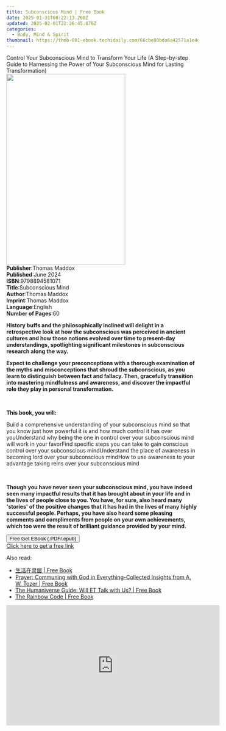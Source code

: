 ```yaml
---
title: Subconscious Mind | Free Book
date: 2025-01-31T00:22:13.260Z
updated: 2025-02-01T22:26:45.876Z
categories:
  - Body, Mind & Spirit
thumbnail: https://thmb-001-ebook.techidaily.com/66cbe80bda6a42571a1e4d99c17190838b3e4537775b4a7efc4178ac0a4e88e9.jpg
---
```

<main id="book-container">
  <div class="flex flex-col">
    <div class="book-brief flex-1 py-6 px-4 sm:p-6 md:py-10 md:px-8">
      <!-- brief-->
      <div class="book-brief-main">
        Control Your Subconscious Mind to Transform Your Life (A Step-by-step
        Guide to Harnessing the Power of Your Subconscious Mind for Lasting
        Transformation)
      </div>
    </div>
    <div
      class="book-meta-info flex-1 grid gap-4 col-start-1 col-end-3 row-start-1 sm:mb-6 sm:grid-cols-4 lg:gap-6 lg:col-start-2 lg:row-end-6 lg:row-span-6 lg:mb-0"
    >
      <div
        class="book-meta-info-left place-content-center mt-4 p-4 text-sm leading-6 col-start-2 col-span-2 dark:text-slate-400"
      >
        <img
          class="w-full h-500 object-cover rounded-lg sm:h-255 sm:col-span-2 lg:col-span-full"
          src="https://img-001-ebook.techidaily.com/7cb47385ec38f682ef621cddd532c81e015805539e77114cc0e5e166b3dc27fa.jpg"
          alt=""
          width="312"
          height="500"
        />
      </div>
      <div
        class="book-meta-info-right mt-2 col-start-1 row-start-2 col-span-3 self-center"
      >
        <!-- meta data  -->
        <div class="flex flex-col px-4 md:px-8">
          <div class="flex-1">
            <strong>Publisher</strong>:<span class="px-2">Thomas Maddox</span>
          </div>
          <div class="flex-1">
            <strong>Published</strong>:<span class="px-2">June 2024</span>
          </div>
          <div class="flex-1">
            <strong>ISBN</strong>:<span class="px-2">9798894581071</span>
          </div>
          <div class="flex-1">
            <strong>Title</strong>:<span class="px-2">Subconscious Mind</span>
          </div>
          <div class="flex-1">
            <strong>Author</strong>:<span class="px-2">Thomas Maddox</span>
          </div>
          <div class="flex-1">
            <strong>Imprint</strong>:<span class="px-2">Thomas Maddox</span>
          </div>
          <div class="flex-1">
            <strong>Language</strong>:<span class="px-2">English</span>
          </div>
          <div class="flex-1">
            <strong>Number of Pages</strong>:<span class="px-2">60</span>
          </div>
        </div>
      </div>
    </div>
    <div class="book-description flex-1 py-6 px-4 sm:p-6 md:py-10 md:px-8">
      <div class="book-description-main">
        <div accordion-content="" id="description">
          <p>
            <strong
              >History buffs and the philosophically inclined will delight in a
              retrospective look at how the subconscious was perceived in
              ancient cultures and how those notions evolved over time to
              present-day understandings, spotlighting significant milestones in
              subconscious research along the way.</strong
            >
          </p>
          <p>
            <strong
              >Expect to challenge your preconceptions with a thorough
              examination of the myths and misconceptions that shroud the
              subconscious, as you learn to distinguish between fact and
              fallacy. Then, gracefully transition into mastering mindfulness
              and awareness, and discover the impactful role they play in
              personal transformation.</strong
            >
          </p>
          <p><br /></p>
          <p><strong>This book, you will:</strong></p>
          <span contenteditable="false" class="ql-ui"></span>Build a
          comprehensive understanding of your subconscious mind so that you know
          just how powerful it is and how much control it has over you<span
            contenteditable="false"
            class="ql-ui"
          ></span
          >Understand why being the one in control over your subconscious mind
          will work in your favor<span
            contenteditable="false"
            class="ql-ui"
          ></span
          >Find specific steps you can take to gain conscious control over your
          subconscious mind<span contenteditable="false" class="ql-ui"></span
          >Understand the place of awareness in becoming lord over your
          subconscious mind<span contenteditable="false" class="ql-ui"></span
          >How to use awareness to your advantage taking reins over your
          subconscious mind
          <p><br /></p>
          <p>
            <strong
              >Though you have never seen your subconscious mind, you have
              indeed seen many impactful results that it has brought about in
              your life and in the lives of people close to you. You have, for
              sure, also heard many 'stories' of the positive changes that it
              has had in the lives of many highly successful people. Perhaps,
              you have also heard some pleasing comments and compliments from
              people on your own achievements, which too were the result of
              brilliant guidance provided by your mind.</strong
            >
          </p>
        </div>
        <div class="accordion-fader"></div>
      </div>
    </div>
    <div class="book-excerpts flex-1 py-6 px-4 sm:p-6 md:py-10 md:px-8"></div>
    <div
      class="book-about-author flex-1 py-6 px-4 sm:p-6 md:py-10 md:px-8"
    ></div>
    <div class="book-free-get flex-1 py-6 px-4 sm:p-6 md:py-10 md:px-8">
      <button
        id="btn-free-get"
        class="bg-blue-500 hover:bg-blue-700 text-white font-bold py-2 px-4 rounded"
      >
        Free Get EBook (.PDF/.epub)
      </button>
      <div id="countdown-display" class="px-2 text-lg mt-2"></div>
      <a
        id="free-link"
        class="hidden bg-blue-500 hover:bg-blue-700 text-white font-bold py-2 px-4 rounded"
        href="https://www.ebooks.com/en-us/book/211388691/subconscious-mind/thomas-maddox/"
        target="_blank"
        >Click here to get a free link</a
      >
    </div>
    <script>
      let countdownTime = 0;
      let countdownInterval = null;
      document
        .getElementById('btn-free-get')
        .addEventListener('click', startCountdown);
      function startCountdown() {
        countdownTime = new Date().getTime() + 60000 * 3;
        countdownInterval = setInterval(updateCountdown, 1000);
        document.getElementById('btn-free-get').disabled = true;
        document
          .getElementById('btn-free-get')
          .classList.add('bg-gray-500', 'cursor-not-allowed');
      }
      function updateCountdown() {
        let currentTime = new Date().getTime();
        let timeLeft = countdownTime - currentTime;
        let secondsLeft = Math.floor(timeLeft / 1000);
        document.getElementById('countdown-display').innerHTML =
          `Remaining time: ${secondsLeft} seconds.`;
        if (secondsLeft <= 0) {
          clearInterval(countdownInterval);
          document.getElementById('btn-free-get').classList.add('hidden');
          document.getElementById('free-link').classList.remove('hidden');
          document.getElementById('countdown-display').innerHTML = '';
        }
      }
    </script>
  </div>
</main>

<ins class="adsbygoogle"
      style="display:block"
      data-ad-client="ca-pub-7571918770474297"
      data-ad-slot="8358498916"
      data-ad-format="auto"
      data-full-width-responsive="true"></ins>
    

<span class="atpl-alsoreadstyle">Also read:</span>
<div><ul>
<li><a href="https://novels-ebooks.techidaily.com/210731908-9781088075982-55sf5rs75zyo54g15bgc/"><u>生活在灵层 | Free Book</u></a></li>
<li><a href="https://novels-ebooks.techidaily.com/210731821-9789357241038-prayer-communing-with-god-in-everything-collected-insights-from-a-w-tozer/"><u>Prayer: Communing with God in Everything-Collected Insights from A. W. Tozer | Free Book</u></a></li>
<li><a href="https://novels-ebooks.techidaily.com/210731832-9781684980642-the-humaniverse-guide-will-et-talk-with-us/"><u>The Humaniverse Guide: Will ET Talk with Us? | Free Book</u></a></li>
<li><a href="https://novels-ebooks.techidaily.com/210731855-9781684987863-the-rainbow-code/"><u>The Rainbow Code | Free Book</u></a></li>
</ul></div>

<!-- affiliate ads begin -->
<iframe width="560" height="315" src="https://www.youtube.com/embed/DEqoiNArwjQ?si=oaL_lgnI-RxY5Qy_" title="YouTube video player" frameborder="0" allow="accelerometer; autoplay; clipboard-write; encrypted-media; gyroscope; picture-in-picture; web-share" referrerpolicy="strict-origin-when-cross-origin" allowfullscreen></iframe>
<!-- affiliate ads end -->

